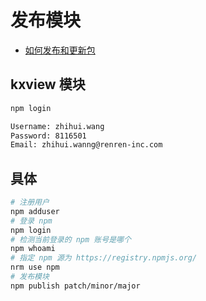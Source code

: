 # 发布模块

- [如何发布和更新包](https://www.npmjs.com.cn/getting-started/publishing-npm-packages/)

## kxview 模块

```bash
npm login

Username: zhihui.wang
Password: 8116501
Email: zhihui.wanng@renren-inc.com
```

## 具体

```bash
# 注册用户
npm adduser
# 登录 npm
npm login
# 检测当前登录的 npm 账号是哪个
npm whoami
# 指定 npm 源为 https://registry.npmjs.org/
nrm use npm
# 发布模块
npm publish patch/minor/major
```
